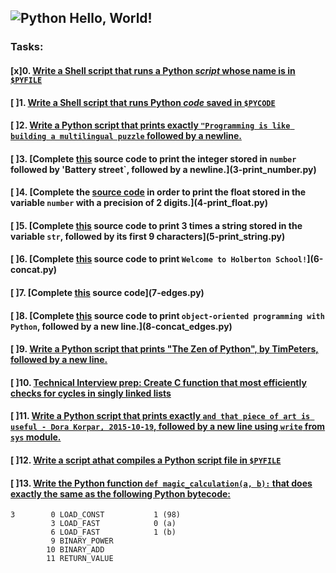 ## ![Python](https://www.python.org/static/img/python-logo.png) Hello, World!

### Tasks:
#### [x]0. [Write a Shell script that runs a Python *script* whose name is in `$PYFILE`](0-run)
#### [ ]1. [Write a Shell script that runs Python *code* saved in `$PYCODE`](1-run_inline)
#### [ ]2. [Write a Python script that prints exactly `"Programming is like building a multilingual puzzle` followed by a newline.](2-print.py)
#### [ ]3. [Complete [this](https://github.com/alx-tools/0x00.py/blob/master/3-print_number.py) source code to print the integer stored in `number` followed by 'Battery street`, followed by a newline.](3-print_number.py)
#### [ ]4. [Complete the [source code](https://github.com/alx-tools/0x00.py/blob/master/4-print_float.py) in order to print the float stored in the variable `number` with a precision of 2 digits.](4-print_float.py)
#### [ ]5. [Complete [this](https://github.com/alx-tools/0x00.py/blob/master/5-print_string.py) source code to print 3 times a string stored in the variable `str`, followed by its first 9 characters](5-print_string.py)
#### [ ]6. [Complete [this](https://github.com/alx-tools/0x00.py/blob/master/6-concat.py) source code to print `Welcome to Holberton School!`](6-concat.py)
#### [ ]7. [Complete [this](https://github.com/alx-tools/0x00.py/blob/master/7-edges.py) source code](7-edges.py)
#### [ ]8. [Complete [this](https://github.com/alx-tools/0x00.py/blob/master/8-concat_edges.py) source code to print `object-oriented programming with Python`, followed by a new line.](8-concat_edges.py)
#### [ ]9. [Write a Python script that prints "The Zen of Python", by TimPeters, followed by a new line.](9-easter_egg.py)
#### [ ]10. [Technical Interview prep: Create C function that most efficiently checks for cycles in singly linked lists](10-check_cycle.c)
#### [ ]11. [Write a Python script that prints exactly `and that piece of art is useful - Dora Korpar, 2015-10-19`, followed by a new line using `write` from `sys` module.](100-write.py)
#### [ ]12. [Write a script athat compiles a Python script file in `$PYFILE`](101-compile)
#### [ ]13. [Write the Python function `def magic_calculation(a, b):` that does exactly the same as the following Python bytecode:](102-magic_calculation.py)
```
3		 0 LOAD_CONST			1 (98)
		 3 LOAD_FAST			0 (a)
		 6 LOAD_FAST			1 (b)
		 9 BINARY_POWER
		10 BINARY_ADD
		11 RETURN_VALUE
```
